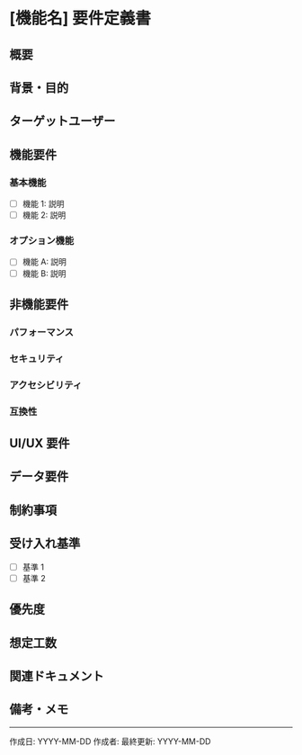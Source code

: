 # [機能名] 要件定義書

## 概要

<!-- この機能の目的と概要を簡潔に記述 -->

## 背景・目的

<!-- なぜこの機能が必要なのか、解決したい課題は何か -->

## ターゲットユーザー

<!-- この機能を使用する想定ユーザー -->

## 機能要件

### 基本機能

<!-- 必須の機能をリストアップ -->

- [ ] 機能 1: 説明
- [ ] 機能 2: 説明

### オプション機能

<!-- あれば良い機能をリストアップ -->

- [ ] 機能 A: 説明
- [ ] 機能 B: 説明

## 非機能要件

### パフォーマンス

<!-- 速度、応答時間などの要件 -->

### セキュリティ

<!-- セキュリティに関する要件 -->

### アクセシビリティ

<!-- アクセシビリティに関する要件 -->

### 互換性

<!-- ブラウザ、デバイスなどの互換性要件 -->

## UI/UX 要件

<!-- 画面遷移、操作フローなど -->

## データ要件

<!-- 必要なデータ、データ構造など -->

## 制約事項

<!-- 技術的な制約、ビジネス上の制約など -->

## 受け入れ基準

<!-- どの状態になれば要件を満たすと判断できるか -->

- [ ] 基準 1
- [ ] 基準 2

## 優先度

<!-- 高/中/低 -->

## 想定工数

<!-- 見積もり -->

## 関連ドキュメント

<!-- 関連する設計書、実装計画などへのリンク -->

## 備考・メモ

<!-- その他、特記事項 -->

---

作成日: YYYY-MM-DD
作成者:
最終更新: YYYY-MM-DD
